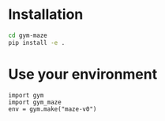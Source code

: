 # Installation

```bash
cd gym-maze
pip install -e .
```

# Use your environment

```
import gym
import gym_maze
env = gym.make("maze-v0")
```
